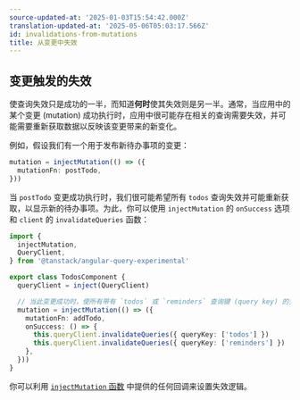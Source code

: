 ```yaml
---
source-updated-at: '2025-01-03T15:54:42.000Z'
translation-updated-at: '2025-05-06T05:03:17.566Z'
id: invalidations-from-mutations
title: 从变更中失效
---
```

## 变更触发的失效

使查询失效只是成功的一半，而知道**何时**使其失效则是另一半。通常，当应用中的某个变更 (mutation) 成功执行时，应用中很可能存在相关的查询需要失效，并可能需要重新获取数据以反映该变更带来的新变化。

例如，假设我们有一个用于发布新待办事项的变更：

```ts
mutation = injectMutation(() => ({
  mutationFn: postTodo,
}))
```

当 `postTodo` 变更成功执行时，我们很可能希望所有 `todos` 查询失效并可能重新获取，以显示新的待办事项。为此，你可以使用 `injectMutation` 的 `onSuccess` 选项和 `client` 的 `invalidateQueries` 函数：

```ts
import {
  injectMutation,
  QueryClient,
} from '@tanstack/angular-query-experimental'

export class TodosComponent {
  queryClient = inject(QueryClient)

  // 当此变更成功时，使所有带有 `todos` 或 `reminders` 查询键 (query key) 的查询失效
  mutation = injectMutation(() => ({
    mutationFn: addTodo,
    onSuccess: () => {
      this.queryClient.invalidateQueries({ queryKey: ['todos'] })
      this.queryClient.invalidateQueries({ queryKey: ['reminders'] })
    },
  }))
}
```

你可以利用 [`injectMutation` 函数](./mutations.md) 中提供的任何回调来设置失效逻辑。
